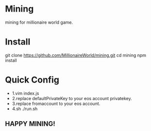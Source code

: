 # Mining
mining for millionaire world game.
# Install
git clone https://github.com/MillionaireWorld/mining.git
cd mining
npm install
# Quick Config
* 1.vim index.js
* 2.replace defaultPrivateKey to your eos account privatekey.
* 3.replace fromaccount to your eos account.
* 4.sh ./run.sh
## HAPPY MINING!
